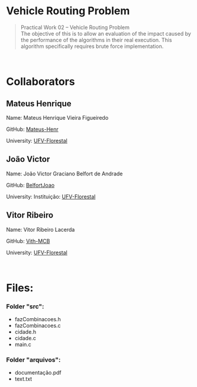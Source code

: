 # Vehicle Routing Problem
> Practical Work 02 – Vehicle Routing Problem<br/>
The objective of this is to allow an evaluation of the impact caused by the performance of the algorithms in their real execution. This algorithm specifically requires brute force implementation.

<br/>

# Collaborators

## Mateus Henrique
Name: Mateus Henrique Vieira Figueiredo

GitHub: [Mateus-Henr](https://github.com/Mateus-Henr)

University: [UFV-Florestal](https://www.novoscursos.ufv.br/graduacao/caf/ccp/www/)

## João Victor
Name: João Victor Graciano Belfort de Andrade

GitHub: [BelfortJoao](https://github.com/BelfortJoao)

University: Instituição: [UFV-Florestal](https://www.novoscursos.ufv.br/graduacao/caf/ccp/www/)

## Vitor Ribeiro
Name: Vitor Ribeiro Lacerda

GitHub: [Vith-MCB](https://github.com/Vith-MCB)

University: [UFV-Florestal](https://www.novoscursos.ufv.br/graduacao/caf/ccp/www/)

<br/>

# Files:
### Folder "src":
* fazCombinacoes.h
* fazCombinacoes.c
* cidade.h
* cidade.c
* main.c

### Folder "arquivos":
* documentação.pdf
* text.txt
